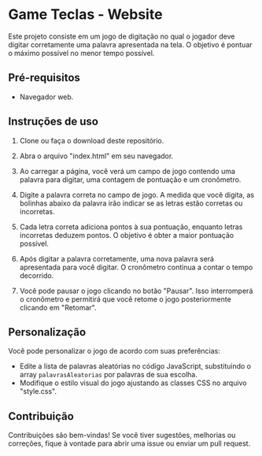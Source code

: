 # Game Teclas - Website

Este projeto consiste em um jogo de digitação no qual o jogador deve digitar corretamente uma palavra apresentada na tela. O objetivo é pontuar o máximo possível no menor tempo possível.

## Pré-requisitos

- Navegador web.

## Instruções de uso

1. Clone ou faça o download deste repositório.

2. Abra o arquivo "index.html" em seu navegador.

3. Ao carregar a página, você verá um campo de jogo contendo uma palavra para digitar, uma contagem de pontuação e um cronômetro.

4. Digite a palavra correta no campo de jogo. A medida que você digita, as bolinhas abaixo da palavra irão indicar se as letras estão corretas ou incorretas.

5. Cada letra correta adiciona pontos à sua pontuação, enquanto letras incorretas deduzem pontos. O objetivo é obter a maior pontuação possível.

6. Após digitar a palavra corretamente, uma nova palavra será apresentada para você digitar. O cronômetro continua a contar o tempo decorrido.

7. Você pode pausar o jogo clicando no botão "Pausar". Isso interromperá o cronômetro e permitirá que você retome o jogo posteriormente clicando em "Retomar".

## Personalização

Você pode personalizar o jogo de acordo com suas preferências:

- Edite a lista de palavras aleatórias no código JavaScript, substituindo o array `palavrasAleatorias` por palavras de sua escolha.
- Modifique o estilo visual do jogo ajustando as classes CSS no arquivo "style.css".

## Contribuição

Contribuições são bem-vindas! Se você tiver sugestões, melhorias ou correções, fique à vontade para abrir uma issue ou enviar um pull request.
